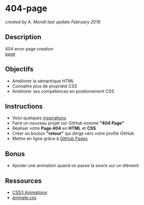 # 404-page
*created by A. Mondt*
*last update February 2019*

## Description

404 error page creation
<br/>
[page](https://amondt.github.io/learn-HTML-CSS-MD/404-page/index.html)

## Objectifs

- Améliorer la sémantique HTML
- Connaître plus de propriété CSS
- Améliorer ses compétences en positionement CSS

## Instructions 

- Voici quelques [inspirations](https://www.google.be/search?q=landing+page&espv=2&source=lnms&tbm=isch&sa=X&sqi=2&ved=0ahUKEwjmvai3v6zTAhVBCSwKHfOIAGMQ_AUIBigB&biw=1250&bih=703#tbm=isch&q=404+page)
- Faire un nouveau projet sur GitHub nommé **"404 Page"**
- Réaliser votre **Page 404** en **HTML** et **CSS**
- Créer un bouton **"retour"** qui dirige vers votre profile GitHub 
- Mettre en ligne grâce à [GitHub Pages](https://help.github.com/articles/configuring-a-publishing-source-for-github-pages/)

## Bonus

- Ajouter une animation quand on passe la souris sur un élément

## Ressources 

- [CSS3 Animations](https://www.w3schools.com/css/css3_animations.asp)
- [animate.css](https://daneden.github.io/animate.css/)
